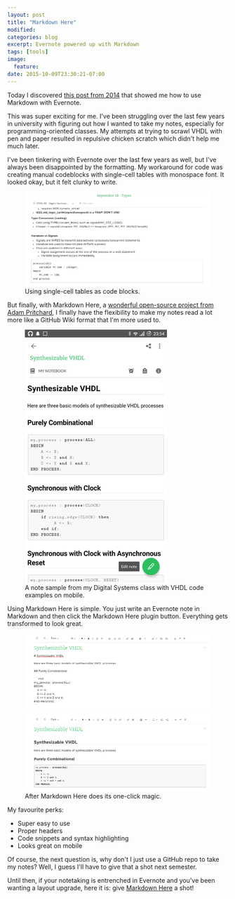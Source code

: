 ```yaml
---
layout: post
title: "Markdown Here"
modified:
categories: blog
excerpt: Evernote powered up with Markdown
tags: [tools]
image:
  feature:
date: 2015-10-09T23:30:21-07:00
---
```


Today I discovered [this post from 2014](http://www.todohack.com/2014/02/12/three-ways-to-use-markdown-with-evernote/) that showed me how to use Markdown with Evernote.

This was super exciting for me. I've been struggling over the last few years in university with figuring out how I wanted to take my notes, especially for programming-oriented classes. My attempts at trying to scrawl VHDL with pen and paper resulted in repulsive chicken scratch which didn't help me much later.

I've been tinkering with Evernote over the last few years as well, but I've always been disappointed by the formatting. My workaround for code was creating manual codeblocks with single-cell tables with monospace font. It looked okay, but it felt clunky to write.

<figure>
	<img src="/images/blog/10-10-2015-evernote-without-markdown.jpg" alt="image">
	<figcaption>Using single-cell tables as code blocks.</figcaption>
</figure>

But finally, with Markdown Here, a [wonderful open-source project from Adam Pritchard](http://markdown-here.com/), I finally have the flexibility to make my notes read a lot more like a GitHub Wiki format that I'm more used to.

<figure>
	<img src="/images/blog/10-10-2015-markdown-here-mobile.png" alt="image">
	<figcaption>A note sample from my Digital Systems class with VHDL code examples on mobile.</figcaption>
</figure>

Using Markdown Here is simple. You just write an Evernote note in Markdown and then click the Markdown Here plugin button. Everything gets transformed to look great.

<figure class="half">
	<img src="/images/blog/10-10-2015-evernote1.png" alt="image">
	<img src="/images/blog/10-10-2015-evernote2.png" alt="image">
	<figcaption>After Markdown Here does its one-click magic.</figcaption>
</figure>

My favourite perks:

-	Super easy to use
-	Proper headers
-	Code snippets and syntax highlighting
-	Looks great on mobile

Of course, the next question is, why don't I just use a GitHub repo to take my notes? Well, I guess I'll have to give that a shot next semester.

Until then, if your notetaking is entrenched in Evernote and you've been wanting a layout upgrade, here it is: give [Markdown Here](http://markdown-here.com/) a shot!
